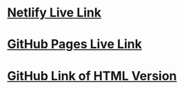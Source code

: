
# [Netlify Live Link](https://673036994020f13f229b1b94--aesthetic-mooncake-ae4606.netlify.app)


# [GitHub Pages Live Link](https://hvega6.github.io/html-mock-up/)


# [GitHub Link of HTML Version](https://github.com/hvega6/html-mock-up)